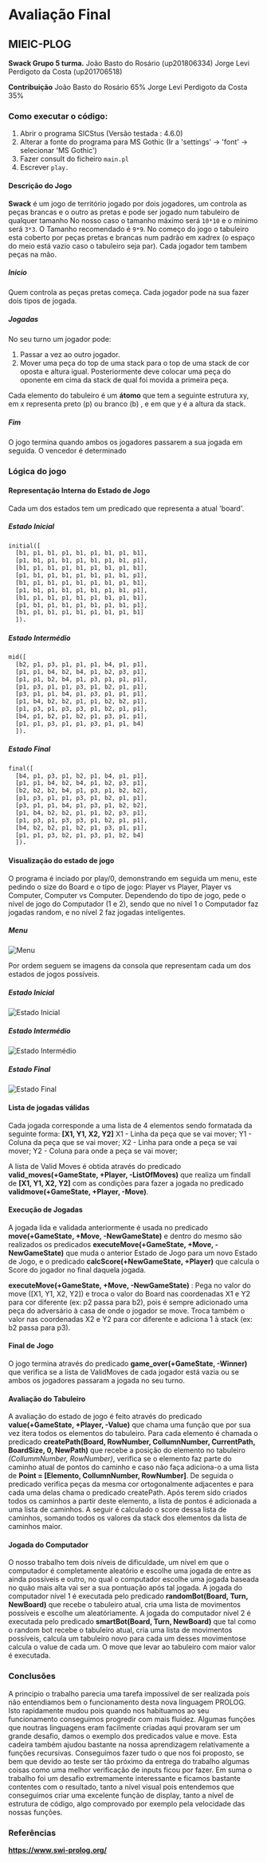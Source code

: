 # Avaliação Final
## MIEIC-PLOG

**Swack Grupo 5 turma.**
João Basto do Rosário (up201806334) 
Jorge Levi Perdigoto da Costa (up201706518)

**Contribuição**
João Basto do Rosário 65%
Jorge Levi Perdigoto da Costa 35%

### Como executar o código:
1. Abrir o programa SICStus (Versão testada : 4.6.0)
2. Alterar a fonte do programa para MS Gothic (Ir a 'settings' -> 'font' -> selecionar 'MS Gothic')
3. Fazer consult do ficheiro `main.pl`
4. Escrever `play.`

#### Descrição do Jogo

**Swack** é um jogo de território jogado por dois jogadores, um controla as peças brancas e o outro as pretas e pode ser jogado num tabuleiro de qualquer tamanho 
No nosso caso o tamanho máximo será `10*10` e o mínimo será `3*3`.
O Tamanho recomendado é `9*9`.
No começo do jogo o tabuleiro esta coberto por peças pretas e brancas num padrão em xadrex (o espaço do meio está vazio caso o tabuleiro seja par). Cada jogador tem tambem peças na mão.

##### Inicio
Quem controla as peças pretas começa.
Cada jogador pode na sua fazer dois tipos de jogada.

##### Jogadas
No seu turno um jogador pode:
1. Passar a vez ao outro jogador.
2. Mover uma peça do top de uma stack para o top de uma stack de cor oposta e altura igual. 
Posteriormente deve colocar uma peça do oponente em cima da stack de qual foi movida a primeira peça.

Cada elemento do tabuleiro é um **átomo** que tem a seguinte estrutura xy, em x representa preto (p) ou branco (b) , e em que y é a altura da stack.

##### Fim
O jogo termina quando ambos os jogadores passarem a sua jogada em seguida. O vencedor é determinado

### Lógica do jogo

#### Representação Interna do Estado de Jogo

Cada um dos estados tem um predicado que representa a atual 'board'.
##### Estado Inicial
```prolog
initial([
  [b1, p1, b1, p1, b1, p1, b1, p1, b1],
  [p1, b1, p1, b1, p1, b1, p1, b1, p1],
  [b1, p1, b1, p1, b1, p1, b1, p1, b1],
  [p1, b1, p1, b1, p1, b1, p1, b1, p1],
  [b1, p1, b1, p1, b1, p1, b1, p1, b1],
  [p1, b1, p1, b1, p1, b1, p1, b1, p1],
  [b1, p1, b1, p1, b1, p1, b1, p1, b1],
  [p1, b1, p1, b1, p1, b1, p1, b1, p1],
  [b1, p1, b1, p1, b1, p1, b1, p1, b1]
  ]).
```


##### Estado Intermédio
```prolog
mid([
  [b2, p1, p3, p1, p1, p1, b4, p1, p1],
  [p1, p1, b4, b2, b4, p1, b2, p3, p1],
  [p1, p1, b2, b4, p1, p3, p1, p1, p1],
  [p1, p3, p1, p1, p3, p1, b2, p1, p1],
  [p3, p1, p1, b4, p1, p3, p1, p1, p1],
  [p1, b4, b2, b2, p1, p1, b2, b2, p1],
  [p1, p3, p1, p3, p3, p1, b2, p1, p1],
  [b4, p1, b2, p1, b2, p1, p3, p1, p1],
  [p1, p1, p3, p1, p1, p3, p1, p1, b4]
  ]).
```


##### Estado Final
```prolog
final([
  [b4, p1, p3, p1, b2, p1, b4, p1, p1],
  [p1, p1, b4, b2, b4, p1, b2, p3, p1],
  [b2, b2, b2, b4, p1, p3, p1, b2, b2],
  [p1, p3, p1, p1, p3, p1, b2, p1, p1],
  [p3, p1, p1, b4, p1, p3, p1, b2, b2],
  [p1, b4, b2, b2, p1, p1, b2, p3, p1],
  [p1, p3, p1, p3, p3, p1, b2, p1, p1],
  [b4, b2, b2, p1, b2, p1, p3, p1, p1],
  [p1, p1, p3, b2, p1, p3, p1, b2, b4]
  ]).
```
#### Visualização do estado de jogo
O programa é inciado por play/0, demonstrando em seguida um menu, este pedindo o size do Board e o tipo de jogo: Player vs Player, Player vs Computer, Computer vs Computer. Dependendo do tipo de jogo, pede o nível de jogo do Computador (1 e 2), sendo que no nível 1 o Computador faz jogadas random, e no nível 2 faz jogadas inteligentes.

##### Menu
![Menu](https://github.com/Deadrosas/PLOG-Project/blob/main/resources/menu.PNG)

Por ordem seguem se imagens da consola que representam cada um dos estados de jogos possíveis.

##### Estado Inicial
![Estado Inicial](https://github.com/Deadrosas/PLOG-Project/blob/main/resources/initial.PNG)
##### Estado Intermédio
![Estado Intermédio](https://github.com/Deadrosas/PLOG-Project/blob/main/resources/mid.PNG)
##### Estado Final
![Estado Final](https://github.com/Deadrosas/PLOG-Project/blob/main/resources/final.PNG)

#### Lista de jogadas válidas
Cada jogada corresponde a uma lista de 4 elementos sendo formatada da seguinte forma: **[X1, Y1, X2, Y2]**
X1 - Linha da peça que se vai mover;
Y1 - Coluna da peça que se vai mover;
X2 - Linha para onde a peça se vai mover;
Y2 - Coluna para onde a peça se vai mover;

A lista de Valid Moves é obtida através do predicado **valid_moves(+GameState, +Player, -ListOfMoves)** que realiza um findall de **[X1, Y1, X2, Y2]** 
com as condições para fazer a jogada no predicado **validmove(+GameState, +Player, -Move)**.

#### Execução de Jogadas
A jogada lida e validada anteriormente é usada no predicado **move(+GameState, +Move, -NewGameState)** e dentro do mesmo são realizados os predicados
**executeMove(+GameState, +Move, -NewGameState)** que muda o anterior Estado de Jogo para um novo Estado de Jogo, e o predicado **calcScore(+NewGameState, +Player)**
que calcula o Score do jogador no final daquela jogada.

**executeMove(+GameState, +Move, -NewGameState)** :
Pega no valor do move ([X1, Y1, X2, Y2]) e troca o valor do Board nas coordenadas X1 e Y2 para cor diferente (ex: p2 passa para b2), pois é sempre adicionado uma peça do adversário à casa de onde o jogador se move.
Troca também o valor nas coordenadas X2 e Y2 para cor diferente e adiciona 1 à stack (ex: b2 passa para p3).

#### Final de Jogo
O jogo termina através do predicado **game_over(+GameState, -Winner)** que verifica se a lista de ValidMoves de cada jogador está vazia ou se ambos os jogadores passaram a jogada no seu turno.

#### Avaliação do Tabuleiro
A avaliação do estado de jogo é feito através do predicado **value(+GameState, +Player, -Value)** que chama uma função que por sua vez itera todos os elementos do tabuleiro. Para cada elemento é chamada o predicado **createPath(Board, RowNumber, CollumnNumber, CurrentPath, BoardSize, 0, NewPath)** que recebe a posição do elemento no tabuleiro *(CollummNumber, RowNumber)*, verifica se o elemento faz parte do caminho atual de pontos do caminho e caso não faça adiciona-o a uma lista de **Point = [Elemento, CollumnNumber, RowNumber]**. De seguida o predicado verifica peças da mesma cor ortogonalmente adjacentes e para cada uma delas chama o predicado createPath. Após terem sido criados todos os caminhos a partir deste elemento, a lista de pontos é adicionada a uma lista de caminhos.
A seguir é calculado o score dessa lista de caminhos, somando todos os valores da stack dos elementos da lista de caminhos maior.

#### Jogada do Computador
O nosso trabalho tem dois níveis de dificuldade, um nível em que o computador é completamente aleatório e escolhe uma jogada de entre as ainda possíveis e outro, no qual o computador escolhe uma jogada baseada no quão mais alta vai ser a sua pontuação após tal jogada.
A jogada do computador nível 1 é executada pelo predicado **randomBot(Board, Turn, NewBoard)** que recebe o tabuleiro atual, cria uma lista de movimentos possíveis e escolhe um aleatóriamente.
A jogada do computador nível 2 é executada pelo predicado **smartBot(Board, Turn, NewBoard)** que tal como o random bot recebe o tabuleiro atual, cria uma lista de movimentos possíveis, calcula um tabuleiro novo para cada um desses movimentose calcula o value de cada um. O move que levar ao tabuleiro com maior valor é executada.

### Conclusões
A principio o trabalho parecia uma tarefa impossível de ser realizada pois não entendiamos bem o funcionamento desta nova linguagem PROLOG. Isto rapidamente mudou pois quando nos habituamos ao seu funcionamento conseguimos progredir com mais fluidez. Algumas funções que noutras linguagens eram facilmente criadas aqui provaram ser um grande desafio, damos o exemplo dos predicados value e move.
Esta cadeira também ajudou bastante na nossa aprendizagem relativamente a funções recursivas.
Conseguimos fazer tudo o que nos foi proposto, se bem que devido ao teste ser tão próximo da entrega do trabalho algumas coisas como uma melhor verificação de inputs ficou por fazer.
Em suma o trabalho foi um desafio extremamente interessante e ficamos bastante contentes com o resultado, tanto a nível visual pois entendemos que conseguimos criar uma excelente função de display, tanto a nível de estrutura de código, algo comprovado por exemplo pela velocidade das nossas funções.


### Referências
**https://www.swi-prolog.org/**

